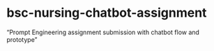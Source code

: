 # bsc-nursing-chatbot-assignment
“Prompt Engineering assignment submission with chatbot flow and prototype”
